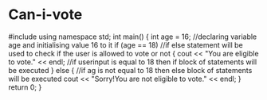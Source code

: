 # Can-i-vote
#include<iostream>
using namespace std;
int main()
{
	int age = 16; //declaring variable age and initialising value 16 to it
	if (age == 18)  //if else statement will be used to check if the user is allowed to vote or not
	{
		cout << "You are eligible to vote." << endl;  //if userinput is equal to 18 then if block of statements will be executed
	}
	else { //if ag is not equal to 18 then else block of statements will be executed
		cout << "Sorry!You are not eligible to vote." << endl;
	}
	return 0;
}

